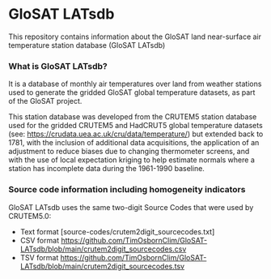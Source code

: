 # GloSAT LATsdb

This repository contains information about the GloSAT land near-surface air temperature station database (GloSAT LATsdb)

### What is GloSAT LATsdb?

It is a database of monthly air temperatures over land from weather stations used to generate the gridded GloSAT global temperature datasets, as part of the GloSAT project.

This station database was developed from the CRUTEM5 station database used for the gridded CRUTEM5 and HadCRUT5 global temperature datasets (see: https://crudata.uea.ac.uk/cru/data/temperature/) but extended back to 1781, with the inclusion of additional data acquisitions, the application of an adjustment to reduce biases due to changing thermometer screens, and with the use of local expectation kriging to help estimate normals where a station has incomplete data during the 1961-1990 baseline.

### Source code information including homogeneity indicators

GloSAT LATsdb uses the same two-digit Source Codes that were used by CRUTEM5.0:

- Text format [source-codes/crutem2digit_sourcecodes.txt]
- CSV format https://github.com/TimOsbornClim/GloSAT-LATsdb/blob/main/crutem2digit_sourcecodes.csv
- TSV format https://github.com/TimOsbornClim/GloSAT-LATsdb/blob/main/crutem2digit_sourcecodes.tsv


